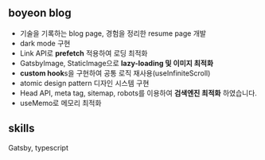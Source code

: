 ## boyeon blog
- 기술을 기록하는 blog page, 경험을 정리한 resume page 개발
- dark mode 구현
- Link API로 **prefetch** 적용하여 로딩 최적화
- GatsbyImage, StaticImage으로 **lazy-loading 및 이미지 최적화**
- **custom hook**s을 구현하여 공통 로직 재사용(useInfiniteScroll)
- atomic design pattern 디자인 시스템 구현
- Head API, meta tag, sitemap, robots를 이용하여 **검색엔진 최적화** 하였습니다.
- useMemo로 메모리 최적화

## skills
Gatsby, typescript
